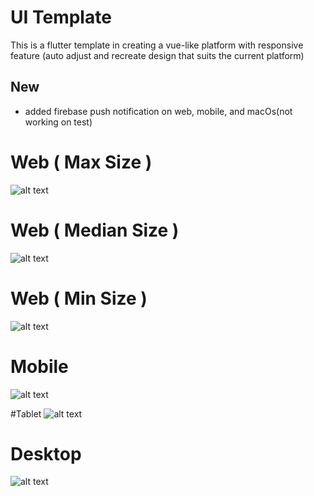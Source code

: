 # UI Template
This is a flutter template in creating a vue-like platform with responsive feature (auto adjust and recreate design that suits the current platform)

## New
 - added firebase push notification on web, mobile, and macOs(not working on test)

# Web ( Max Size )

![alt text](https://github.com/alnaughty/responsive_scaffold/blob/master/readme_assets/web_max.png)

# Web ( Median Size )

![alt text](https://github.com/alnaughty/responsive_scaffold/blob/master/readme_assets/web_med.png)

# Web ( Min Size )
![alt text](https://github.com/alnaughty/responsive_scaffold/blob/master/readme_assets/web_mobile.png)

# Mobile
![alt text](https://github.com/alnaughty/responsive_scaffold/blob/master/readme_assets/mobile.png)

#Tablet
![alt text](https://github.com/alnaughty/responsive_scaffold/blob/master/readme_assets/tablet.png)

# Desktop
![alt text](https://github.com/alnaughty/responsive_scaffold/blob/master/readme_assets/desktop_max.png)

